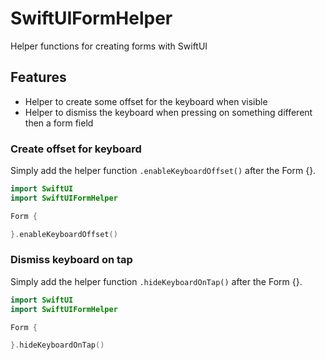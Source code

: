 # SwiftUIFormHelper
Helper functions for creating forms with SwiftUI

## Features

- Helper to create some offset for the keyboard when visible
- Helper to dismiss the keyboard when pressing on something different then a form field

### Create offset for keyboard

Simply add the helper function `.enableKeyboardOffset()` after the Form {}.

```swift
import SwiftUI 
import SwiftUIFormHelper

Form {

}.enableKeyboardOffset()
```

### Dismiss keyboard on tap

Simply add the helper function `.hideKeyboardOnTap()` after the Form {}.

```swift
import SwiftUI 
import SwiftUIFormHelper

Form {

}.hideKeyboardOnTap()
```
